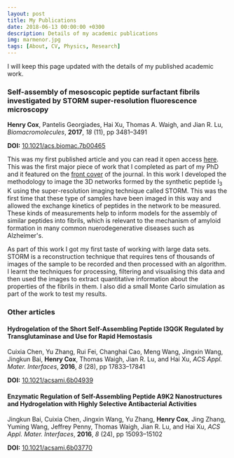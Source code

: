 ```yaml
---
layout: post
title: My Publications
date: 2018-06-13 00:00:00 +0300
description: Details of my academic publications
img: marmenor.jpg
tags: [About, CV, Physics, Research]
---
```


I will keep this page updated with the details of my published academic work.

### Self-assembly of mesoscopic peptide surfactant fibrils investigated by STORM super-resolution fluorescence microscopy
<b>Henry Cox</b>, Pantelis Georgiades, Hai Xu, Thomas A. Waigh, and Jian R. Lu, *Biomacromolecules*, **2017**, *18* (11), pp 3481–3491

**DOI:** [10.1021/acs.biomac.7b00465][STORM article]

This was my first published article and you can read it open access [here][STORM article]. This was the first major piece of work that I completed as part of my PhD and it featured on the [front cover][STORM cover] of the journal. In this work I developed the methodology to image the 3D networks formed by the synthetic peptide I<sub>3</sub> K using the super-resolution imaging technique called STORM. This was the first time that these type of samples have been imaged in this way and allowed the exchange kinetics of peptides in the network to be measured. These kinds of measurements help to inform models for the assembly of similar peptides into fibrils, which is relevant to the mechanism of amyloid formation in many common nuerodegenerative diseases such as Alzheimer's.

As part of this work I got my first taste of working with large data sets. STORM is a reconstruction technique that requires tens of thousands of images of the sample to be recorded and then processed with an algorithm. I learnt the techniques for processing, filtering and visualising this data and then used the images to extract quantitative information about the properties of the fibrils in them. I also did a small Monte Carlo simulation as part of the work to test my results.

### Other articles

#### Hydrogelation of the Short Self-Assembling Peptide I3QGK Regulated by Transglutaminase and Use for Rapid Hemostasis
Cuixia Chen, Yu Zhang, Rui Fei, Changhai Cao, Meng Wang, Jingxin Wang, Jingkun Bai, <b>Henry Cox</b>, Thomas Waigh, Jian R. Lu, and Hai Xu, *ACS Appl. Mater. Interfaces*, **2016**, *8* (28), pp 17833–17841

**DOI:** [10.1021/acsami.6b04939][I3QGK]

#### Enzymatic Regulation of Self-Assembling Peptide A9K2 Nanostructures and Hydrogelation with Highly Selective Antibacterial Activities
Jingkun Bai, Cuixia Chen, Jingxin Wang, Yu Zhang, <b>Henry Cox</b>, Jing Zhang, Yuming Wang, Jeffrey Penny, Thomas Waigh, Jian R. Lu, and Hai Xu, *ACS Appl. Mater. Interfaces*, **2016**, *8* (24), pp 15093–15102

**DOI:** [10.1021/acsami.6b03770][Enzymatic reg]


[STORM article]:https://pubs.acs.org/doi/abs/10.1021/acs.biomac.7b00465
[STORM cover]:https://pubs.acs.org/toc/bomaf6/18/11

[I3QGK]:https://pubs.acs.org/doi/10.1021/acsami.6b04939
[Enzymatic reg]:https://pubs.acs.org/doi/abs/10.1021/acsami.6b03770